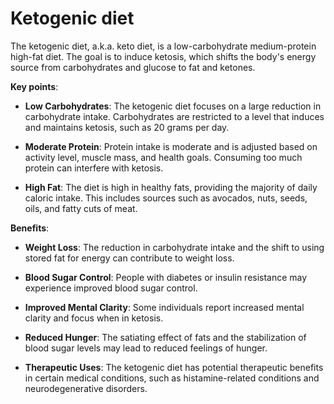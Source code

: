[//]: # (source: ?)
[//]: # (tags: diets)

# Ketogenic diet

The ketogenic diet, a.k.a. keto diet, is a low-carbohydrate medium-protein high-fat diet. The goal is to induce ketosis, which shifts the body's energy source from carbohydrates and glucose to fat and ketones.

**Key points**:

* **Low Carbohydrates**: The ketogenic diet focuses on a large reduction in carbohydrate intake. Carbohydrates are restricted to a level that induces and maintains ketosis, such as 20 grams per day.

* **Moderate Protein**: Protein intake is moderate and is adjusted based on activity level, muscle mass, and health goals. Consuming too much protein can interfere with ketosis.

* **High Fat**: The diet is high in healthy fats, providing the majority of daily caloric intake. This includes sources such as avocados, nuts, seeds, oils, and fatty cuts of meat.

**Benefits**:

* **Weight Loss**: The reduction in carbohydrate intake and the shift to using stored fat for energy can contribute to weight loss.

* **Blood Sugar Control**: People with diabetes or insulin resistance may experience improved blood sugar control.

* **Improved Mental Clarity**: Some individuals report increased mental clarity and focus when in ketosis.

* **Reduced Hunger**: The satiating effect of fats and the stabilization of blood sugar levels may lead to reduced feelings of hunger.

* **Therapeutic Uses**: The ketogenic diet has potential therapeutic benefits in certain medical conditions, such as histamine-related conditions and neurodegenerative disorders.
